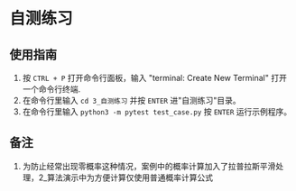 # 自测练习

## 使用指南

1. 按 `CTRL + P` 打开命令行面板，输入 "terminal: Create New Terminal" 打开一个命令行终端.
2. 在命令行里输入 `cd 3_自测练习` 并按 `ENTER` 进"自测练习"目录。
3. 在命令行里输入 `python3 -m pytest test_case.py` 按 `ENTER` 运行示例程序。

## 备注
1. 为防止经常出现零概率这种情况，案例中的概率计算加入了拉普拉斯平滑处理，2_算法演示中为方便计算仅使用普通概率计算公式
